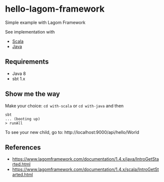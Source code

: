 # hello-lagom-framework

Simple example with Lagom Framework

See implementation with

- [Scala](whith-scala)
- [Java](whith-java)

## Requirements

- Java 8
- sbt 1.x

## Show me the way

Make your choice: `cd with-scala` or `cd with-java` and then

```
sbt
... (booting up)
> runAll
```

To see your new child, go to: http://localhost:9000/api/hello/World

## References

- https://www.lagomframework.com/documentation/1.4.x/java/IntroGetStarted.html
- https://www.lagomframework.com/documentation/1.4.x/scala/IntroGetStarted.html

